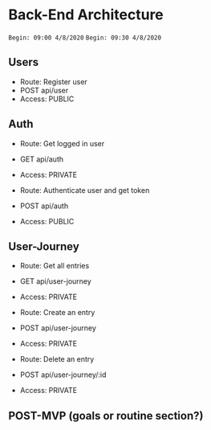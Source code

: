 # Back-End Architecture

```Begin: 09:00 4/8/2020```
```Begin: 09:30 4/8/2020```

## Users

- Route: Register user
- POST api/user
- Access: PUBLIC

## Auth

- Route: Get logged in user
- GET api/auth
- Access: PRIVATE

- Route: Authenticate user and get token
- POST api/auth
- Access: PUBLIC

## User-Journey

- Route: Get all entries
- GET api/user-journey
- Access: PRIVATE

- Route: Create an entry
- POST api/user-journey
- Access: PRIVATE

- Route: Delete an entry
- POST api/user-journey/:id
- Access: PRIVATE

## POST-MVP (goals or routine section?)